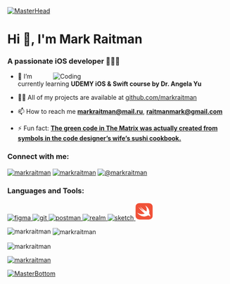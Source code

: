 [![MasterHead](https://www.lexone.ru/storage/2021/11/ios-developer.jpg)](https://youtu.be/rog8ou-ZepE?t=14)

<h1 align="left">Hi 👋, I'm Mark Raitman</h1>
<h3 align="left">A passionate iOS developer 🧑🏻‍💻</h3>
<img align="right" alt="Coding" width="400" src="https://i.pinimg.com/originals/a5/35/60/a53560c8088900e266880f779dacced7.gif"]>



- 🌱 I’m currently learning **UDEMY iOS & Swift course by Dr. Angela Yu**

- 👨‍💻 All of my projects are available at [github.com/markraitman](https://github.com/markraitman)

- 📫 How to reach me **markraitman@mail.ru**, **raitmanmark@gmail.com**

- ⚡ Fun fact: [**The green code in The Matrix was actually created from symbols in the code designer’s wife’s sushi cookbook.**](https://www.cnet.com/culture/entertainment/lego-ninjago-movie-simon-whiteley-matrix-code-creator/)

<h3 align="left">Connect with me:</h3>
<p align="left">
<a href="https://linkedin.com/in/markraitman" target="blank"><img align="center" src="https://raw.githubusercontent.com/rahuldkjain/github-profile-readme-generator/master/src/images/icons/Social/linked-in-alt.svg" alt="markraitman" height="30" width="40" /></a>
<a href="https://instagram.com/markraitman" target="blank"><img align="center" src="https://raw.githubusercontent.com/rahuldkjain/github-profile-readme-generator/master/src/images/icons/Social/instagram.svg" alt="markraitman" height="30" width="40" /></a>
<a href="https://medium.com/@markraitman" target="blank"><img align="center" src="https://raw.githubusercontent.com/rahuldkjain/github-profile-readme-generator/master/src/images/icons/Social/medium.svg" alt="@markraitman" height="30" width="40" /></a>
</p>

<h3 align="left">Languages and Tools:</h3>
<p align="left"> <a href="https://www.figma.com/" target="_blank" rel="noreferrer"> <img src="https://www.vectorlogo.zone/logos/figma/figma-icon.svg" alt="figma" width="40" height="40"/> </a> <a href="https://git-scm.com/" target="_blank" rel="noreferrer"> <img src="https://www.vectorlogo.zone/logos/git-scm/git-scm-icon.svg" alt="git" width="40" height="40"/> </a> <a href="https://postman.com" target="_blank" rel="noreferrer"> <img src="https://www.vectorlogo.zone/logos/getpostman/getpostman-icon.svg" alt="postman" width="40" height="40"/> </a> <a href="https://realm.io/" target="_blank" rel="noreferrer"> <img src="https://raw.githubusercontent.com/bestofjs/bestofjs-webui/8665e8c267a0215f3159df28b33c365198101df5/public/logos/realm.svg" alt="realm" width="40" height="40"/> </a> <a href="https://www.sketch.com/" target="_blank" rel="noreferrer"> <img src="https://www.vectorlogo.zone/logos/sketchapp/sketchapp-icon.svg" alt="sketch" width="40" height="40"/> </a> <a href="https://developer.apple.com/swift/" target="_blank" rel="noreferrer"> <img src="https://raw.githubusercontent.com/devicons/devicon/master/icons/swift/swift-original.svg" alt="swift" width="40" height="40"/> </a> </p>

<p><img align="left" src="https://github-readme-stats.vercel.app/api/top-langs?username=markraitman&show_icons=true&locale=en&layout=compact" alt="markraitman" /></p>

<p>&nbsp;<img align="center" src="https://github-readme-stats.vercel.app/api?username=markraitman&show_icons=true&locale=en&layout=compact" alt="markraitman" /></p>

<p><img align="center" src="https://github-readme-streak-stats.herokuapp.com/?user=markraitman&layout=compact" alt="markraitman" /></p>

<p align="left"> <a href="https://github.com/ryo-ma/github-profile-trophy"><img src="https://github-profile-trophy.vercel.app/?username=markraitman&layout=compact" alt="markraitman" /></a> </p>

[![MasterBottom](https://smashswift.com/wp-content/uploads/2019/04/pass-by-reference.gif)](https://youtu.be/otCpCn0l4Wo?t=15) 
